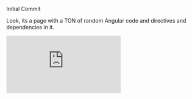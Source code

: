 Initial Commit

Look, its a page with a TON of random Angular code and directives and dependencies in it.

![Alt text](http://github.com/jmahboob/angular-js-tests/busyAngularPage.js)

